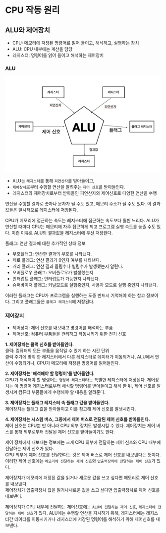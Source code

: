 # CPU 작동 원리
## ALU와 제어장치
- CPU: 메모리에 저장된 명령어르 읽어 들이고, 해석하고, 실행하는 장치
- ALU: CPU 내부에는 계산을 담당
- 레지스터: 명령어를 읽어 들이고 해석하는 제어장치


### ALU
![alt text](image-1.png)
- ALU는 `레지스터`를 통해 `피연산자`를 받아들이고,
- `제어장치`로부터 수행할 연산을 알려주는 `제어 신호`를 받아들인다.
- 레지스터와 제어장치로부터 받아들인 피연산자와 제어신호로 다양한 연산을 수행

연산을 수행할 결과로 숫자나 문자가 될 수도 있고, 메모리 주소가 될 수도 있다. 이 결과값들은 일시적으로 레지스터에 저장된다.

CPU가 메모리에 접근하는 속도는 레지스터에 접근하는 속도보다 훨씬 느리다. ALU가 연산할 때마다 CPU는 메모리에 자주 접근하게 되고 프로그램 실행 속도를 늦출 수도 있다. 이런 이유로 ALU의 결과값을 레지스터에 우선 저장한다.

플래그: 연산 결과에 대한 추가적인 상태 정보
- 부호플래그: 연산한 결과의 부호를 나타낸다.
- 제로 플래그: 연산 결과가 0인지 여부를 나타낸다.
- 캐리 플래그: 연산 결과 올림수나 빌림수가 발생했는지 알린다.
- 오버플로우 플래그: 오버플로우가 발생했는지
- 인터럽트 플래그: 인터럽트가 가능한지 나타낸다.
- 슈퍼바이저 플래그: 커널모드로 실행중인지, 사용자 모드로 실행 중인지 나타낸다.

이러한 플래그는 CPU가 프로그램을 실행하는 도중 반드시 기억해야 하는 참고 정보이다. 그리고 플래그들은 `플래그 레지스터`에 저장된다.


### 제어장치
- 제어장치: 제어 신호를 내보내고 명령어를 해석하는 부품
- 제어신호: 컴퓨터 부품들을 관리하고 작동시키기 위한 전기 신호

**1. 제어장치는 클럭 신호를 받아들인다.** <br>
클럭: 컴퓨터의 모든 부품을 움직일 수 있게 하는 시간 단위<br>
클럭 주기에 맞춰 한 레지스터에서 다른 레지스터로 데이터가 이동되거나, ALU에서 연산이 수행되거나, CPU가 메모리에 저장된 명령어를 읽어들인다.

**2. 제어장치는 '해석해야 할 명령어'를 받아들인다.**<br>
CPU가 해석해야 할 명령어는 `명령어 레지스터`라는 특별한 레지스터에 저장된다. 제어장치는 이 명령어 레지스터로부터 해석할 명령어를 받아들이고 해석 한 뒤, 제어 신호를 발생시켜 컴퓨터 부품들에게 수행해야 할 내용을 알려준다.

**3. 제어장치는 플래그 레지스터 속 플래그 값을 받아들인다.**<br>
제어장치는 플래그 값을 받아들이고 이를 참고해 제어 신호를 발생시킨다.

**4. 제어장치는 시스템 버스, 그중에서 제어 버스로 전달된 제어 신호를 받아들인다.**<br>
제어 신호는 CPU뿐 만 아니라 CPU 외부 장치도 발생시킬 수 있다. 제어장치는 제어 버스를 통해 외부로부터 전달된 제어 신호를 받아들이기도 한다.

제어 장치에서 내보내는 정보에는 크게 CPU 외부에 전달하는 제어 신호와 CPU 내부에 전달하는 제어 신호가 있다. <br>
CPU 외부에 제어 신호를 전달한다는 것은 제어 버스로 제어 신호를 내보낸다는 뜻이다. 이러한 제어 신호에는 `메모리에 전달하는 제어 신호`와 `입출력장치에 전달하는 제어 신호`가 있다.

제어장치가 메모리에 저장된 값을 읽거나 새로운 값을 쓰고 싶다면 메모리로 제어 신호를 내보낸다. <br>
제어장치가 입출력장치 값을 읽거나새로운 값을 쓰고 싶다면 입출력장치로 제어 신호를 내보낸다.<br>

제어장치가 CPU 내부에 전달하는 제어신호에는 `ALU에 전달하는 제어 신호`, `레지스터에 전달하는 제어 신호`가 있다. ALU에는 수행할 연산을 지시하기 위해, 레지스터에는 레지스터간 데이터를 이동시키거나 레지스터에 저장된 명령어를 해석하기 위해 제어신호를 내보낸다.